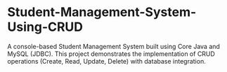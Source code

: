 # Student-Management-System-Using-CRUD
A console-based Student Management System built using Core Java and MySQL (JDBC). This project demonstrates the implementation of CRUD operations (Create, Read, Update, Delete) with database integration.
